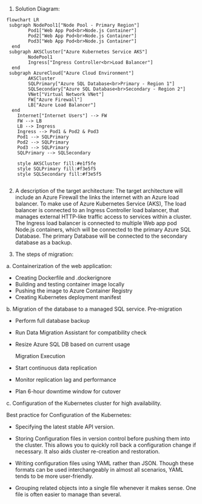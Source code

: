 1.	Solution Diagram:
```mermaid
flowchart LR
 subgraph NodePool1["Node Pool - Primary Region"]
        Pod1["Web App Pod<br>Node.js Container"]
        Pod2["Web App Pod<br>Node.js Container"]
        Pod3["Web App Pod<br>Node.js Container"]
  end
 subgraph AKSCluster["Azure Kubernetes Service AKS"]
        NodePool1
        Ingress["Ingress Controller<br>Load Balancer"]
  end
 subgraph AzureCloud["Azure Cloud Environment"]
        AKSCluster
        SQLPrimary["Azure SQL Database<br>Primary - Region 1"]
        SQLSecondary["Azure SQL Database<br>Secondary - Region 2"]
        VNet["Virtual Network VNet"]
        FW["Azure Firewall"]
        LB["Azure Load Balancer"]
  end
    Internet["Internet Users"] --> FW
    FW --> LB
    LB --> Ingress
    Ingress --> Pod1 & Pod2 & Pod3
    Pod1 --> SQLPrimary
    Pod2 --> SQLPrimary
    Pod3 --> SQLPrimary
    SQLPrimary --> SQLSecondary

    style AKSCluster fill:#e1f5fe
    style SQLPrimary fill:#f3e5f5
    style SQLSecondary fill:#f3e5f5


```

2.	A description of the target architecture:
The target architecture will include an Azure Firewall the links the internet with an Azure load balancer. To make use of Azure Kubernetes Service (AKS), The load balancer is connected to an Ingress Controller load balancer, that manages external HTTP-like traffic access to services within a cluster.  The Ingress load balancer is connected to multiple Web app pod Node.js containers, which will be connected to the primary Azure SQL Database. The primary Database will be connected to the secondary database as a backup.

3.	The steps of migration:
   
a.	Containerization of the web application:
   - Creating Dockerfile and .dockerignore
   - Building and testing container image locally
   - Pushing the image to Azure Container Registry 
   - Creating  Kubernetes deployment manifest
   
b.	Migration of the database to a managed SQL service.
      	 Pre-migration
   - Perform full database backup
   - Run Data Migration Assistant for compatibility check
   - Resize Azure SQL DB based on current usage

       Migration Execution
   - Start continuous data replication
   - Monitor replication lag and performance
   - Plan 6-hour downtime window for cutover

    
c.	Configuration of the Kubernetes cluster for high availability.

Best practice for Configuration of the Kubernetes:
-	Specifying the latest stable API version.
-	Storing Configuration files in version control before pushing them into the cluster. This allows you to quickly roll back a configuration change if necessary. It also aids cluster re-creation and restoration.

-	Writing configuration files using YAML rather than JSON. Though these formats can be used interchangeably in almost all scenarios, YAML tends to be more user-friendly.

-	Grouping related objects into a single file whenever it makes sense. One file is often easier to manage than several.

 
